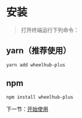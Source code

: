 # 安装
> 打开终端运行下列命令：

## yarn（推荐使用）
```
yarn add wheelhub-plus
```

## npm
```
npm install wheelhub-plus
```

下一节：[开始使用](#/doc/get-started)

